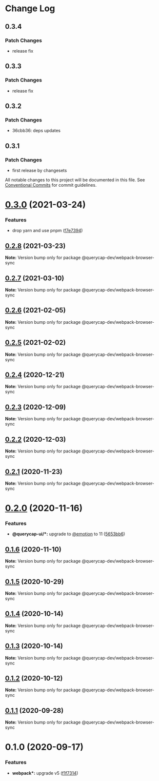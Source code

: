 # Change Log

## 0.3.4

### Patch Changes

- release fix

## 0.3.3

### Patch Changes

- release fix

## 0.3.2

### Patch Changes

- 36cbb36: deps updates

## 0.3.1

### Patch Changes

- first release by changesets

All notable changes to this project will be documented in this file.
See [Conventional Commits](https://conventionalcommits.org) for commit guidelines.

# [0.3.0](https://github.com/querycap/webappkit/compare/@querycap-dev/webpack-browser-sync@0.2.8...@querycap-dev/webpack-browser-sync@0.3.0) (2021-03-24)

### Features

- drop yarn and use pnpm ([f7e7394](https://github.com/querycap/webappkit/commit/f7e7394e1531ffb96ecb3e393e8131451f3e1d9f))

## [0.2.8](https://github.com/querycap/webappkit/compare/@querycap-dev/webpack-browser-sync@0.2.7...@querycap-dev/webpack-browser-sync@0.2.8) (2021-03-23)

**Note:** Version bump only for package @querycap-dev/webpack-browser-sync

## [0.2.7](https://github.com/querycap/webappkit/compare/@querycap-dev/webpack-browser-sync@0.2.6...@querycap-dev/webpack-browser-sync@0.2.7) (2021-03-10)

**Note:** Version bump only for package @querycap-dev/webpack-browser-sync

## [0.2.6](https://github.com/querycap/webappkit/compare/@querycap-dev/webpack-browser-sync@0.2.5...@querycap-dev/webpack-browser-sync@0.2.6) (2021-02-05)

**Note:** Version bump only for package @querycap-dev/webpack-browser-sync

## [0.2.5](https://github.com/querycap/webappkit/compare/@querycap-dev/webpack-browser-sync@0.2.4...@querycap-dev/webpack-browser-sync@0.2.5) (2021-02-02)

**Note:** Version bump only for package @querycap-dev/webpack-browser-sync

## [0.2.4](https://github.com/querycap/webappkit/compare/@querycap-dev/webpack-browser-sync@0.2.3...@querycap-dev/webpack-browser-sync@0.2.4) (2020-12-21)

**Note:** Version bump only for package @querycap-dev/webpack-browser-sync

## [0.2.3](https://github.com/querycap/webappkit/compare/@querycap-dev/webpack-browser-sync@0.2.2...@querycap-dev/webpack-browser-sync@0.2.3) (2020-12-09)

**Note:** Version bump only for package @querycap-dev/webpack-browser-sync

## [0.2.2](https://github.com/querycap/webappkit/compare/@querycap-dev/webpack-browser-sync@0.2.1...@querycap-dev/webpack-browser-sync@0.2.2) (2020-12-03)

**Note:** Version bump only for package @querycap-dev/webpack-browser-sync

## [0.2.1](https://github.com/querycap/webappkit/compare/@querycap-dev/webpack-browser-sync@0.2.0...@querycap-dev/webpack-browser-sync@0.2.1) (2020-11-23)

**Note:** Version bump only for package @querycap-dev/webpack-browser-sync

# [0.2.0](https://github.com/querycap/webappkit/compare/@querycap-dev/webpack-browser-sync@0.1.6...@querycap-dev/webpack-browser-sync@0.2.0) (2020-11-16)

### Features

- **@querycap-ui/\*:** upgrade to [@emotion](https://github.com/emotion) to 11 ([5653bb6](https://github.com/querycap/webappkit/commit/5653bb63579fd592382fa4dd2ee709a838f6e944))

## [0.1.6](https://github.com/querycap/webappkit/compare/@querycap-dev/webpack-browser-sync@0.1.5...@querycap-dev/webpack-browser-sync@0.1.6) (2020-11-10)

**Note:** Version bump only for package @querycap-dev/webpack-browser-sync

## [0.1.5](https://github.com/querycap/webappkit/compare/@querycap-dev/webpack-browser-sync@0.1.4...@querycap-dev/webpack-browser-sync@0.1.5) (2020-10-29)

**Note:** Version bump only for package @querycap-dev/webpack-browser-sync

## [0.1.4](https://github.com/querycap/webappkit/compare/@querycap-dev/webpack-browser-sync@0.1.3...@querycap-dev/webpack-browser-sync@0.1.4) (2020-10-14)

**Note:** Version bump only for package @querycap-dev/webpack-browser-sync

## [0.1.3](https://github.com/querycap/webappkit/compare/@querycap-dev/webpack-browser-sync@0.1.2...@querycap-dev/webpack-browser-sync@0.1.3) (2020-10-14)

**Note:** Version bump only for package @querycap-dev/webpack-browser-sync

## [0.1.2](https://github.com/querycap/webappkit/compare/@querycap-dev/webpack-browser-sync@0.1.1...@querycap-dev/webpack-browser-sync@0.1.2) (2020-10-12)

**Note:** Version bump only for package @querycap-dev/webpack-browser-sync

## [0.1.1](https://github.com/querycap/webappkit/compare/@querycap-dev/webpack-browser-sync@0.1.0...@querycap-dev/webpack-browser-sync@0.1.1) (2020-09-28)

**Note:** Version bump only for package @querycap-dev/webpack-browser-sync

# 0.1.0 (2020-09-17)

### Features

- **webpack\*:** upgrade v5 ([f1f7314](https://github.com/querycap/webappkit/commit/f1f731455891400904d64eb44ebf3a94d8f414cb))
